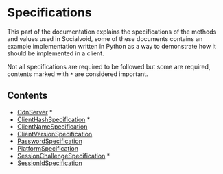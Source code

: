 # Specifications

This part of the documentation explains the specifications of the methods
and values used in Socialvoid, some of these documents contains an example
implementation written in Python as a way to demonstrate how it should
be implemented in a client. 

Not all specifications are required to be followed but some are required,
contents marked with `*` are considered important.



## Contents

 - [CdnServer](CdnServer.md) *
 - [ClientHashSpecification](ClientHashSpecification.md) *
 - [ClientNameSpecification](ClientNameSpecification.md)
 - [ClientVersionSpecification](ClientVersionSpecification.md)
 - [PasswordSpecification](PasswordSpecification.md)
 - [PlatformSpecification](PlatformSpecification.md)
 - [SessionChallengeSpecification](SessionChallengeSpecification.md) *
 - [SessionIdSpecification](SessionIdSpecification.md)